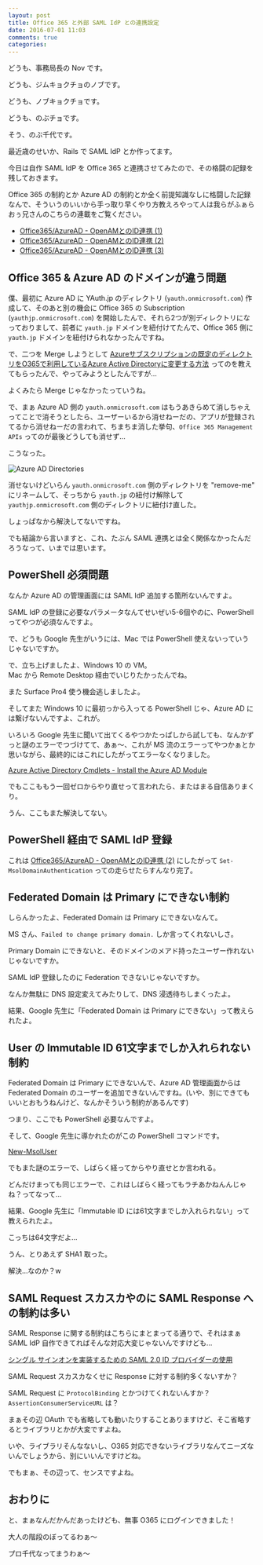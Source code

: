 ```yaml
---
layout: post
title: Office 365 と外部 SAML IdP との連携設定
date: 2016-07-01 11:03
comments: true
categories:
---
```


どうも、事務局長の Nov です。

どうも、ジムキョクチョのノブです。

どうも、ノブキョクチョです。

どうも、のぶチョです。

そう、のぶ千代です。

最近歳のせいか、Rails で SAML IdP とか作ってます。

今日は自作 SAML IdP を Office 365 と連携させてみたので、その格闘の記録を残しておきます。

Office 365 の制約とか Azure AD の制約とか全く前提知識なしに格闘した記録なんで、そういうのいいから手っ取り早くやり方教えろやって人は我らがふぁらおぅ兄さんのこちらの連載をご覧ください。

* [Office365/AzureAD - OpenAMとのID連携 (1)](http://idmlab.eidentity.jp/2014/11/office365azureadopenamid.html)
* [Office365/AzureAD - OpenAMとのID連携 (2)](http://idmlab.eidentity.jp/2014/12/office365azureadopenamid.html)
* [Office365/AzureAD - OpenAMとのID連携 (3)](http://idmlab.eidentity.jp/2014/12/office365azureadopenamid_25.html)

<!-- more -->

## Office 365 & Azure AD のドメインが違う問題

僕、最初に Azure AD に YAuth.jp のディレクトリ (`yauth.onmicrosoft.com`) 作成して、そのあと別の機会に Office 365 の Subscription (`yauthjp.onmicrosoft.com`) を開始したんで、それら2つが別ディレクトリになっておりまして、前者に `yauth.jp` ドメインを紐付けてたんで、Office 365 側に `yauth.jp` ドメインを紐付けられなかったんですね。

で、二つを Merge しようとして [Azureサブスクリプションの既定のディレクトリをO365で利用しているAzure Active Directoryに変更する方法](http://ebi.dyndns.biz/windowsadmin/2016/04/07/azure%E3%82%B5%E3%83%96%E3%82%B9%E3%82%AF%E3%83%AA%E3%83%97%E3%82%B7%E3%83%A7%E3%83%B3%E3%81%AE%E6%97%A2%E5%AE%9A%E3%81%AE%E3%83%87%E3%82%A3%E3%83%AC%E3%82%AF%E3%83%88%E3%83%AA%E3%82%92o365%E3%81%A7/) ってのを教えてもらったんで、やってみようとしたんですが...

よくみたら Merge じゃなかったっていうね。

で、まぁ Azure AD 側の `yauth.onmicrosoft.com` はもうあきらめて消しちゃえってことで消そうとしたら、ユーザーいるから消せねーだの、アプリが登録されてるから消せねーだの言われて、ちまちま消した挙句、`Office 365 Management APIs` ってのが最後どうしても消せず...

こうなった。

![Azure AD Directories](/images/posts/azure/azure-ad-directories.png)

消せないけどいらん `yauth.onmicrosoft.com` 側のディレクトリを "remove-me" にリネームして、そっちから `yauth.jp` の紐付け解除して `yauthjp.onmicrosoft.com` 側のディレクトリに紐付け直した。

しょっぱなから解決してないですね。

でも結論から言いますと、これ、たぶん SAML 連携とは全く関係なかったんだろうなって、いまでは思います。

## PowerShell 必須問題

なんか Azure AD の管理画面には SAML IdP 追加する箇所ないんですよ。

SAML IdP の登録に必要なパラメータなんてせいぜい5-6個やのに、PowerShell ってやつが必須なんですよ。

で、どうも Google 先生がいうには、Mac では PowerShell 使えないっていうじゃないですか。

で、立ち上げましたよ、Windows 10 の VM。  
Mac から Remote Desktop 経由でいじりたかったんでね。

また Surface Pro4 使う機会逃しましたよ。

そしてまた Windows 10 に最初っから入ってる PowerShell じゃ、Azure AD には繋げないんですよ、これが。

いろいろ Google 先生に聞いて出てくるやつかたっぱしから試しても、なんかずっと謎のエラーでつづけてて、あぁ〜、これが MS 流のエラーってやつかぁとか思いながら、最終的にはこれにしたがってエラーなくなりました。

[Azure Active Directory Cmdlets - Install the Azure AD Module](https://technet.microsoft.com/en-ca/library/jj151815.aspx#bkmk_installmodule)

でもここももう一回ゼロからやり直せって言われたら、またはまる自信ありまくり。

うん、ここもまた解決してない。

## PowerShell 経由で SAML IdP 登録

これは [Office365/AzureAD - OpenAMとのID連携 (2)](http://idmlab.eidentity.jp/2014/12/office365azureadopenamid.html) にしたがって `Set-MsolDomainAuthentication` っての走らせたらすんなり完了。

## Federated Domain は Primary にできない制約

しらんかったよ、Federated Domain は Primary にできないなんて。

MS さん、`Failed to change primary domain.` しか言ってくれないしさ。

Primary Domain にできないと、そのドメインのメアド持ったユーザー作れないじゃないですか。

SAML IdP 登録したのに Federation できないじゃないですか。

なんか無駄に DNS 設定変えてみたりして、DNS 浸透待ちしまくったよ。

結果、Google 先生に「Federated Domain は Primary にできない」って教えられたよ。

## User の Immutable ID 61文字までしか入れられない制約

Federated Domain は Primary にできないんで、Azure AD 管理画面からは Federated Domain のユーザーを追加できないんですね。(いや、別にできてもいいとおもうねんけど、なんかそういう制約があるんです)

つまり、ここでも PowerShell 必要なんですよ。

そして、Google 先生に導かれたのがこの PowerShell コマンドです。

[New-MsolUser](https://technet.microsoft.com/en-ca/library/dn194096)

でもまた謎のエラーで、しばらく経ってからやり直せとか言われる。

どんだけまっても同じエラーで、これはしばらく経ってもラチあかねんんじゃね？ってなって...

結果、Google 先生に「Immutable ID には61文字までしか入れられない」って教えられたよ。

こっちは64文字だよ...

うん、とりあえず SHA1 取った。

解決...なのか？w

## SAML Request スカスカやのに SAML Response への制約は多い

SAML Response に関する制約はこちらにまとまってる通りで、それはまぁ SAML IdP 自作できてればそんな対応大変じゃないんですけども...

[シングル サインオンを実装するための SAML 2.0 ID プロバイダーの使用](https://msdn.microsoft.com/ja-jp/library/azure/dn641269.aspx)

SAML Request スカスカなくせに Response に対する制約多くないすか？

SAML Request に `ProtocolBinding` とかつけてくれないんすか？ `AssertionConsumerServiceURL` は？

まぁその辺 OAuth でも省略しても動いたりすることありますけど、そこ省略するとライブラリとかが大変ですよね。

いや、ライブラリそんなないし、O365 対応できないライブラリなんてニーズないんでしょうから、別にいいんですけどね。

でもまぁ、その辺って、センスですよね。

## おわりに

と、まぁなんだかんだあったけども、無事 O365 にログインできました！

大人の階段のぼってるわぁ〜

プロ千代なってまうわぁ〜